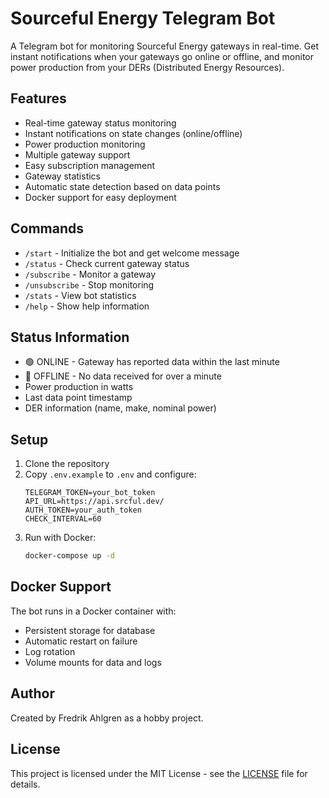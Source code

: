 # Sourceful Energy Telegram Bot

A Telegram bot for monitoring Sourceful Energy gateways in real-time. Get instant notifications when your gateways go online or offline, and monitor power production from your DERs (Distributed Energy Resources).

## Features

- Real-time gateway status monitoring
- Instant notifications on state changes (online/offline)
- Power production monitoring
- Multiple gateway support
- Easy subscription management
- Gateway statistics
- Automatic state detection based on data points
- Docker support for easy deployment

## Commands

- `/start` - Initialize the bot and get welcome message
- `/status` - Check current gateway status
- `/subscribe` - Monitor a gateway
- `/unsubscribe` - Stop monitoring
- `/stats` - View bot statistics
- `/help` - Show help information

## Status Information

- 🟢 ONLINE - Gateway has reported data within the last minute
- 🔴 OFFLINE - No data received for over a minute
- Power production in watts
- Last data point timestamp
- DER information (name, make, nominal power)

## Setup

1. Clone the repository
2. Copy `.env.example` to `.env` and configure:
   ```
   TELEGRAM_TOKEN=your_bot_token
   API_URL=https://api.srcful.dev/
   AUTH_TOKEN=your_auth_token
   CHECK_INTERVAL=60
   ```
3. Run with Docker:
   ```bash
   docker-compose up -d
   ```

## Docker Support

The bot runs in a Docker container with:
- Persistent storage for database
- Automatic restart on failure
- Log rotation
- Volume mounts for data and logs

## Author

Created by Fredrik Ahlgren as a hobby project.

## License

This project is licensed under the MIT License - see the [LICENSE](LICENSE) file for details. 